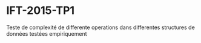 IFT-2015-TP1
============

Teste de complexité de differente operations dans differentes structures de données testées empiriquement
